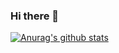 ### Hi there 👋

[![Anurag's github stats](https://github-readme-stats.vercel.app/api?username=zhengYu36)](https://github.com/anuraghazra/github-readme-stats)

